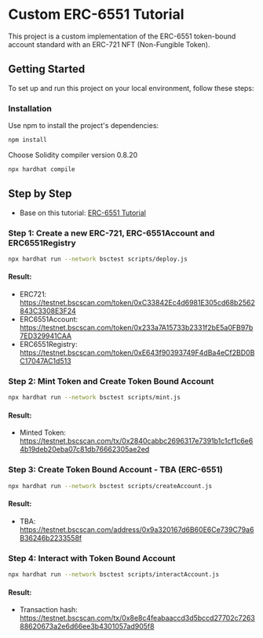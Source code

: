 # Custom ERC-6551 Tutorial

This project is a custom implementation of the ERC-6551 token-bound account standard with an ERC-721 NFT (Non-Fungible Token).

## Getting Started

To set up and run this project on your local environment, follow these steps:

### Installation

Use npm to install the project's dependencies:

```bash
npm install
```

Choose Solidity compiler version 0.8.20

```bash
npx hardhat compile
```

## Step by Step

-   Base on this tutorial: [ERC-6551 Tutorial](https://www.pinata.cloud/blog/how-to-deploy-a-custom-implementation-of-erc-6551)

### Step 1: Create a new ERC-721, ERC-6551Account and ERC6551Registry

```bash
npx hardhat run --network bsctest scripts/deploy.js
```

#### Result:

-   ERC721: https://testnet.bscscan.com/token/0xC33842Ec4d6981E305cd68b2562843C3308E3F24
-   ERC6551Account: https://testnet.bscscan.com/token/0x233a7A15733b2331f2bE5a0FB97b7ED329941CAA
-   ERC6551Registry: https://testnet.bscscan.com/token/0xE643f90393749F4dBa4eCf2BD0BC17047AC1d513

### Step 2: Mint Token and Create Token Bound Account

```bash
npx hardhat run --network bsctest scripts/mint.js
```

#### Result:

-   Minted Token: https://testnet.bscscan.com/tx/0x2840cabbc2696317e7391b1c1cf1c6e64b19deb20eba07c81db76662305ae2ed

### Step 3: Create Token Bound Account - TBA (ERC-6551)

```bash
npx hardhat run --network bsctest scripts/createAccount.js
```

#### Result:

-   TBA: https://testnet.bscscan.com/address/0x9a320167d6B60E6Ce739C79a6B36246b2233558f

### Step 4: Interact with Token Bound Account

```bash
npx hardhat run --network bsctest scripts/interactAccount.js
```

#### Result:

-   Transaction hash: https://testnet.bscscan.com/tx/0x8e8c4feabaaccd3d5bccd27702c726388620673a2e6d66ee3b4301057ad905f8
